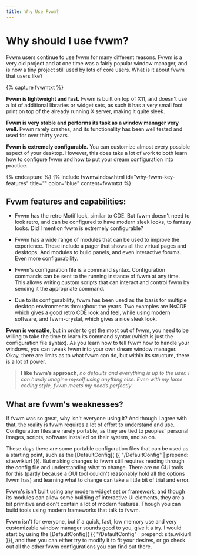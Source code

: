 ```yaml
---
title: Why Use Fvwm?
---
```


# Why should I use fvwm?

Fvwm users continue to use fvwm for many different reasons.
Fvwm is a very old project and at one time was a fairly
popular window manager, and is now a tiny project still used
by lots of core users. What is it about fvwm that users like?

{% capture fvwmtxt %}
<p><strong>Fvwm is lightweight and fast.</strong> Fvwm is built on top of X11,
  and doesn't use a lot of additional libraries or widget
  sets, as such it has a very small foot print on top of
  the already running X server, making it quite sleek.</p>

<p><strong>Fvwm is very stable and performs its task as a window manager
  very well.</strong> Fvwm rarely crashes, and its functionality has been
  well tested and used for over thirty years.</p>

<p><strong>Fvwm is extremely configurable.</strong> You can customize almost
  every possible aspect of your desktop. However, this does take
  a lot of work to both learn how to configure fvwm and how
  to put your dream configuration into practice.</p>
{% endcapture %}
{% include fvwmwindow.html
id="why-fvwm-key-features"
title=""
color="blue"
content=fvwmtxt %}

## Fvwm features and capabilities:

+ Fvwm has the retro Motif look, similar to CDE. But fvwm doesn't
  need to look retro, and can be configured to have modern sleek
  looks, to fantasy looks. Did I mention fvwm is extremely
  configurable?

+ Fvwm has a wide range of modules that can be used to improve
  the experience. These include a pager that shows all the
  virtual pages and desktops. And modules to build panels,
  and even interactive forums. Even more configurability.

+ Fvwm's configuration file is a command syntax. Configuration
  commands can be sent to the running instance of fvwm at any
  time. This allows writing custom scripts that can interact
  and control fvwm by sending it the appropriate command.

+ Due to its configurability, fvwm has been used as the basis
  for multiple desktop environments throughout the years. Two
  examples are NsCDE which gives a good retro CDE look and feel,
  while using modern software, and fvwm-crystal, which gives a
  nice sleek look.

**Fvwm is versatile**, but in order to get the most out of
fvwm, you need to be willing to take the time to learn its
command syntax (which is just the configuration file syntax).
As you learn how to tell fvwm how to handle your windows,
you can tweak fvwm into your own dream window manager. Okay,
there are limits as to what fvwm can do, but within its
structure, there is a lot of power.

> **I like fvwm’s approach**, _no defaults and everything is
> up to the user. I can hardly imagine myself using anything else.
> Even with my lame coding style, fvwm meets my needs perfectly_.

## What are fvwm's weaknesses?

If fvwm was so great, why isn't everyone using it? And though I
agree with that, the reality is fvwm requires a lot of effort
to understand and use. Configuration files are rarely portable,
as they are tied to peoples' personal images, scripts, software
installed on their system, and so on.

These days there are some portable configuration files that can
be used as a starting point, such as the [DefaultConfig](
{{ "/DefaultConfig" | prepend: site.wikiurl }}). But making
changes to fvwm still requires reading through the config file and
understanding what to change. There are no GUI tools for this
(partly because a GUI tool couldn't reasonably hold all the
options fvwm has) and learning what to change can take a little
bit of trial and error.

Fvwm's isn't built using any modern widget set or framework, and
though its modules can allow some building of interactive UI elements,
they are a bit primitive and don't contain a lot of modern features.
Though you can build tools using modern frameworks that talk to
fvwm.

Fvwm isn't for everyone, but if a quick, fast, low memory use and
very customizable window manager sounds good to you, give it a try.
I would start by using the [DefaultConfig](
{{ "/DefaultConfig" | prepend: site.wikiurl }}),
and then you can either try to modify it to fit your desires, or go
check out all the other fvwm configurations you can find out there.
